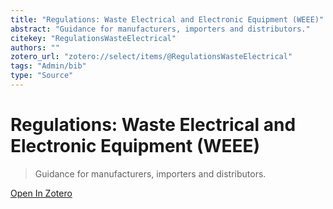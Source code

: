 ```yaml
---
title: "Regulations: Waste Electrical and Electronic Equipment (WEEE)"
abstract: "Guidance for manufacturers, importers and distributors."
citekey: "RegulationsWasteElectrical"
authors: ""
zotero_url: "zotero://select/items/@RegulationsWasteElectrical"
tags: "Admin/bib"
type: "Source"
---
```


# Regulations: Waste Electrical and Electronic Equipment (WEEE) 
> Guidance for manufacturers, importers and distributors.

[Open In Zotero](zotero://select/items/@RegulationsWasteElectrical)